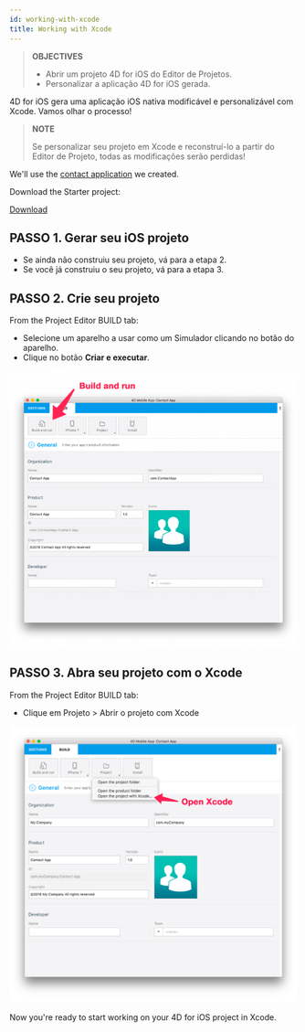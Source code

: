 ```yaml
---
id: working-with-xcode
title: Working with Xcode
---
```


> **OBJECTIVES**
> 
> * Abrir um projeto 4D for iOS do Editor de Projetos.
> * Personalizar a aplicação 4D for iOS gerada.

4D for iOS gera uma aplicação iOS nativa modificável e personalizável com Xcode. Vamos olhar o processo!

> **NOTE**
> 
> Se personalizar seu projeto em Xcode e reconstruí-lo a partir do Editor de Projeto, todas as modificações serão perdidas!


We'll use the [contact application](../create-your-first-app) we created.

Download the Starter project:

<div className="center-button">
<a
  className="button button--primary"
  href="#">
  Download
</a>
</div>

## PASSO 1. Gerar seu iOS projeto

* Se ainda não construiu seu projeto, vá para a etapa 2.
* Se você já construiu o seu projeto, vá para a etapa 3.

## PASSO 2. Crie seu projeto

From the Project Editor BUILD tab:

* Selecione um aparelho a usar como um Simulador clicando no botão do aparelho.
* Clique no botão **Criar e executar**.

![Build and Run](img/build-and-run.png)

## PASSO 3. Abra seu projeto com o Xcode

From the Project Editor BUILD tab:

* Clique em Projeto > Abrir o projeto com Xcode

![Abra seu projeto com o Xcode](img/Open-your-project-Xcode-4D-for-iOS.png)

Now you're ready to start working on your 4D for iOS project in Xcode.